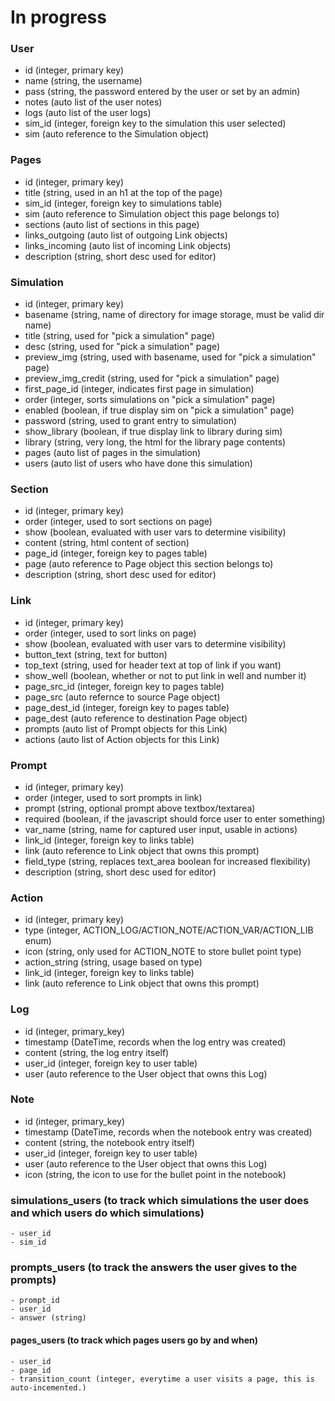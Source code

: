 # In progress

### User
- id (integer, primary key)
- name (string, the username)
- pass (string, the password entered by the user or set by an admin)
- notes (auto list of the user notes)
- logs (auto list of the user logs)
- sim_id (integer, foreign key to the simulation this user selected)
- sim (auto reference to the Simulation object)

### Pages
- id (integer, primary key)
- title (string, used in an h1 at the top of the page)
- sim_id (integer, foreign key to simulations table)
- sim (auto reference to Simulation object this page belongs to)
- sections (auto list of sections in this page)
- links_outgoing (auto list of outgoing Link objects)
- links_incoming (auto list of incoming Link objects)
- description (string, short desc used for editor)

### Simulation
- id (integer, primary key)
- basename (string, name of directory for image storage, must be valid dir name)
- title (string, used for "pick a simulation" page)
- desc (string, used for "pick a simulation" page)
- preview_img (string, used with basename, used for "pick a simulation" page)
- preview_img_credit (string, used for "pick a simulation" page)
- first_page_id (integer, indicates first page in simulation)
- order (integer, sorts simulations on "pick a simulation" page)
- enabled (boolean, if true display sim on "pick a simulation" page)
- password (string, used to grant entry to simulation)
- show_library (boolean, if true display link to library during sim)
- library (string, very long, the html for the library page contents)
- pages (auto list of pages in the simulation)
- users (auto list of users who have done this simulation)

### Section
- id (integer, primary key)
- order (integer, used to sort sections on page)
- show (boolean, evaluated with user vars to determine visibility)
- content (string, html content of section)
- page_id (integer, foreign key to pages table)
- page (auto reference to Page object this section belongs to)
- description (string, short desc used for editor)

### Link
- id (integer, primary key)
- order (integer, used to sort links on page)
- show (boolean, evaluated with user vars to determine visibility)
- button_text (string, text for button)
- top_text (string, used for header text at top of link if you want)
- show_well (boolean, whether or not to put link in well and number it)
- page_src_id (integer, foreign key to pages table)
- page_src (auto refernce to source Page object)
- page_dest_id (integer, foreign key to pages table)
- page_dest (auto reference to destination Page object)
- prompts (auto list of Prompt objects for this Link)
- actions (auto list of Action objects for this Link)

### Prompt
- id (integer, primary key)
- order (integer, used to sort prompts in link)
- prompt (string, optional prompt above textbox/textarea)
- required (boolean, if the javascript should force user to enter something)
- var_name (string, name for captured user input, usable in actions)
- link_id (integer, foreign key to links table)
- link (auto reference to Link object that owns this prompt)
- field_type (string, replaces text_area boolean for increased flexibility)
- description (string, short desc used for editor)

### Action
- id (integer, primary key)
- type (integer, ACTION_LOG/ACTION_NOTE/ACTION_VAR/ACTION_LIB enum)
- icon (string, only used for ACTION_NOTE to store bullet point type)
- action_string (string, usage based on type)
- link_id (integer, foreign key to links table)
- link (auto reference to Link object that owns this prompt)

### Log
- id (integer, primary_key)
- timestamp (DateTime, records when the log entry was created)
- content (string, the log entry itself)
- user_id (integer, foreign key to user table)
- user (auto reference to the User object that owns this Log)

### Note
- id (integer, primary_key)
- timestamp (DateTime, records when the notebook entry was created)
- content (string, the notebook entry itself)
- user_id (integer, foreign key to user table)
- user (auto reference to the User object that owns this Log)
- icon (string, the icon to use for the bullet point in the notebook)

### simulations_users (to track which simulations the user does and which users do which simulations)
    - user_id
    - sim_id

### prompts_users (to track the answers the user gives to the prompts)
    - prompt_id
    - user_id
    - answer (string)

#### pages_users (to track which pages users go by and when)
    - user_id
    - page_id
    - transition_count (integer, everytime a user visits a page, this is auto-incemented.)
